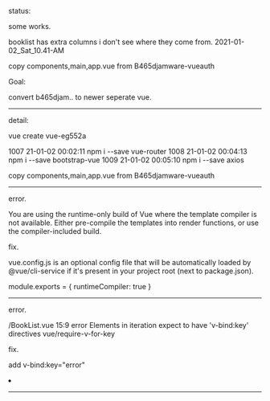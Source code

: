 
status:


some works.

booklist has extra columns i don't see where they come from.  2021-01-02_Sat_10.41-AM

copy components,main,app.vue from B465djamware-vueauth





Goal:

convert b465djam.. to newer seperate vue.




_____________

detail:

vue create vue-eg552a

 1007  21-01-02 00:02:11 npm i --save vue-router
 1008  21-01-02 00:04:13 npm i --save bootstrap-vue
 1009  21-01-02 00:05:10 npm i --save axios

copy components,main,app.vue from B465djamware-vueauth


_____________

error.

You are using the runtime-only build of Vue where the template compiler is not available. Either pre-compile the templates into render functions, or use the compiler-included build.

fix.

vue.config.js is an optional config file that will be automatically loaded by @vue/cli-service if it's present in your project root (next to package.json). 

module.exports = {
runtimeCompiler: true
}

_____________

error.

/BookList.vue
  15:9  error  Elements in iteration expect to have 'v-bind:key' directives  vue/require-v-for-key

fix.

add v-bind:key="error"
        <li v-for="error of errors" v-bind:key="error">

_____________


